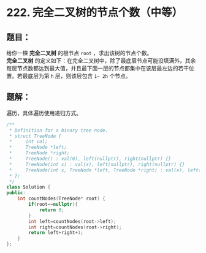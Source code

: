 # 222. 完全二叉树的节点个数（中等）
## 题目：
给你一棵 **完全二叉树** 的根节点 `root` ，求出该树的节点个数。\
**完全二叉树** 的定义如下：在完全二叉树中，除了最底层节点可能没填满外，其余每层节点数都达到最大值，并且最下面一层的节点都集中在该层最左边的若干位置。若最底层为第 `h` 层，则该层包含 `1~ 2h` 个节点。
## 题解：
遍历，具体遍历使用递归方式。
```c++
/**
 * Definition for a binary tree node.
 * struct TreeNode {
 *     int val;
 *     TreeNode *left;
 *     TreeNode *right;
 *     TreeNode() : val(0), left(nullptr), right(nullptr) {}
 *     TreeNode(int x) : val(x), left(nullptr), right(nullptr) {}
 *     TreeNode(int x, TreeNode *left, TreeNode *right) : val(x), left(left), right(right) {}
 * };
 */
class Solution {
public:
    int countNodes(TreeNode* root) {
        if(root==nullptr){
            return 0;
        }
        int left=countNodes(root->left);
        int right=countNodes(root->right);
        return left+right+1;
    }
};
```